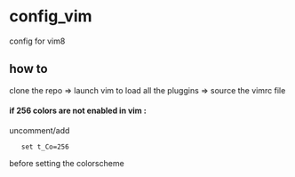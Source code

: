 # config_vim
config for vim8

## how to
clone the repo => 
launch vim to load all the pluggins => 
source the vimrc file

#### if 256 colors are not enabled in vim :
uncomment/add 
```
   set t_Co=256
```
before setting the colorscheme
